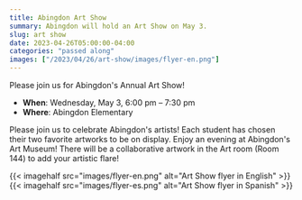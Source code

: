 ```yaml
---
title: Abingdon Art Show
summary: Abingdon will hold an Art Show on May 3.
slug: art show
date: 2023-04-26T05:00:00-04:00
categories: "passed along"
images: ["/2023/04/26/art-show/images/flyer-en.png"]
---
```


Please join us for Abingdon's Annual Art Show!

- **When**: Wednesday, May 3, 6:00 pm – 7:30 pm
- **Where**: Abingdon Elementary

Please join us to celebrate Abingdon's artists! Each student has chosen their two favorite artworks to be on display. Enjoy an evening at Abingdon's Art Museum! There will be a collaborative artwork in the Art room (Room 144) to add your artistic flare!

{{< imagehalf src="images/flyer-en.png" alt="Art Show flyer in English" >}}
{{< imagehalf src="images/flyer-es.png" alt="Art Show flyer in Spanish" >}}